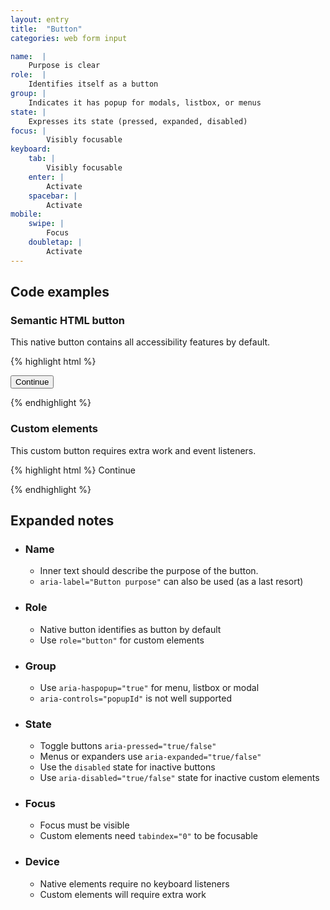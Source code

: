 ```yaml
---
layout: entry
title:  "Button"
categories: web form input

name:  |
    Purpose is clear
role:  |
    Identifies itself as a button
group: |
    Indicates it has popup for modals, listbox, or menus
state: |
    Expresses its state (pressed, expanded, disabled)
focus: |
        Visibly focusable
keyboard:
    tab: |
        Visibly focusable
    enter: |
        Activate
    spacebar: |
        Activate
mobile:
    swipe: |
        Focus
    doubletap: |
        Activate
---
```


## Code examples

### Semantic HTML button
This native button contains all accessibility features by default.

{% highlight html %}

<button>
    Continue
</button>

{% endhighlight %}

### Custom elements
This custom button requires extra work and event listeners.

{% highlight html %}
<custom-meaningless-element role="button" tabindex="0">
    Continue
</custom-meaningless-element>

{% endhighlight %}

## Expanded notes

- ### Name
    - Inner text should describe the purpose of the button.
    - `aria-label="Button purpose"` can also be used (as a last resort)
- ### Role
    - Native button identifies as button by default
    - Use `role="button"` for custom elements
- ### Group
    - Use `aria-haspopup="true"` for menu, listbox or modal
    - `aria-controls="popupId"` is not well supported
- ### State
    - Toggle buttons `aria-pressed="true/false"`
    - Menus or expanders use `aria-expanded="true/false"` 
    - Use the `disabled` state for inactive buttons 
    - Use `aria-disabled="true/false"` state for inactive custom elements 
- ### Focus
    - Focus must be visible
    - Custom elements need `tabindex="0"` to be focusable
- ### Device
    - Native elements require no keyboard listeners
    - Custom elements will require extra work